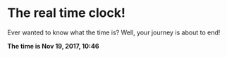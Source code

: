 # The real time clock!

Ever wanted to know what the time is? Well, your journey is about to end!

**The time is Nov 19, 2017, 10:46**
